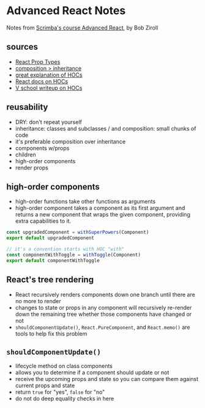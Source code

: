# Advanced React Notes

Notes from [Scrimba's course Advanced React](https://scrimba.com/learn/react), by Bob Ziroll

## sources

+ [React Prop Types](https://reactjs.org/docs/typechecking-with-proptypes.html#proptypes)
+ [composition > inheritance](https://www.youtube.com/watch?v=wfMtDGfHWpA)
+ [great explanation of HOCs](https://www.richardkotze.com/coding/understanding-higher-order-components)
+ [React docs on HOCs](https://reactjs.org/docs/higher-order-components.html)
+ [V school writeup on HOCs](https://coursework.vschool.io/hocs/)

## reusability

+ DRY: don't repeat yourself
+ inheritance: classes and subclasses / and composition: small chunks of code
+ it's preferable composition over inheritance
+ components w/props
+ children
+ high-order components
+ render props

## high-order components

+ high-order functions take other functions as arguments
+ high-order component takes a component as its first argument and returns a new component that wraps the given component, providing extra capabilities to it.

```js
const upgradedComponent = withSuperPowers(Component)
export default upgradedComponent

// it's a convention starts with HOC "with"
const componentWithToggle = withToggle(Component)
export default componentWithToggle
```

## React's tree rendering

+ React recursively renders components down one branch until there are no more to render
+ changes to state or props in any component will recursively re-render down the remaining tree whether those components have changed or not
+ `shouldComponentUpdate()`, `React.PureComponent`, and `React.memo()` are tools to help fix this problem

## `shouldComponentUpdate()`

+ lifecycle method on class components
+ allows you to determine if a component should update or not
+ receive the upcoming props and state so you can compare them against current props and state
+ return `true` for "yes", `false` for "no"
+ do not do deep equality checks in here
